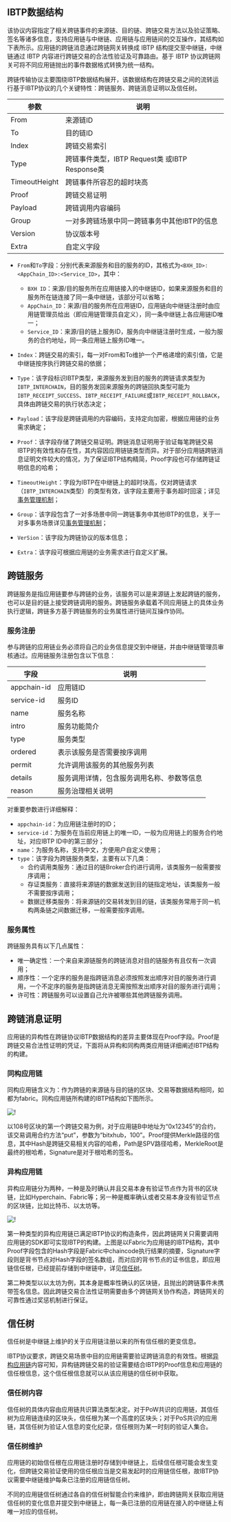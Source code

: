 ## <a name="ibtpAnchor">IBTP数据结构</a>

该协议内容指定了相关跨链事件的来源链、目的链、跨链交易方法以及验证策略、签名等诸多信息，支持应用链与中继链、应用链与应用链间的交互操作，其结构如下表所示。应用链的跨链消息通过跨链网关转换成 IBTP 结构提交至中继链，中继链通过 IBTP 内容进行跨链交易的合法性验证及可靠路由。基于 IBTP 协议跨链网关可将不同应用链抛出的事件数据格式转换为统一结构。

跨链传输协议主要围绕IBTP数据结构展开，该数据结构在跨链交易之间的流转运行基于IBTP协议的几个关键特性：跨链服务、跨链消息证明以及信任树。

| 参数          | 说明                                           |
| ------------- | ---------------------------------------------- |
| From          | 来源链ID                                       |
| To            | 目的链ID                                       |
| Index         | 跨链交易索引                                   |
| Type          | 跨链事件类型，IBTP Request类 或IBTP Response类 |
| TimeoutHeight | 跨链事件所容忍的超时块高                       |
| Proof         | 跨链交易证明                                   |
| Payload       | 跨链调用内容编码                               |
| Group         | 一对多跨链场景中同一跨链事务中其他IBTP的信息   |
| Version       | 协议版本号                                     |
| Extra         | 自定义字段                                     |

- `From`和`To`字段：分别代表来源服务和目的服务的ID，其格式为`<BXH_ID>:<AppChain_ID>:<Service_ID>`，其中：
    - `BXH ID`：来源/目的服务所在应用链接入的中继链ID，如果来源服务和目的服务所在链连接了同一条中继链，该部分可以省略；
    - `AppChain_ID`：来源/目的服务所在应用链ID，应用链向中继链注册时由应用链管理员给出（即应用链管理员自定义），同一条中继链上各应用链ID唯一；
    - `Service_ID`：来源/目的链上服务ID，服务向中继链注册时生成，一般为服务的合约地址，同一条应用链上服务ID唯一。

- `Index`：跨链交易的索引，每一对From和To维护一个严格递增的索引值，它是中继链按序执行跨链交易的依据；
- `Type`：该字段标识IBTP类型，来源服务发到目的服务的跨链请求类型为`IBTP_INTERCHAIN`，目的服务发回来源服务的跨链回执类型可能为`IBTP_RECEIPT_SUCCESS`、`IBTP_RECEIPT_FAILURE`或`IBTP_RECEIPT_ROLLBACK`，具体由跨链交易的执行状态决定；
- `Payload`：该字段是跨链调用的内容编码，支持定向加密，根据应用链的业务需求确定；
- `Proof`：该字段存储了跨链交易证明。跨链消息证明用于验证每笔跨链交易IBTP的有效性和存在性，其内容因应用链链类型而异。对于部分应用链跨链消息证明文件较大的情况，为了保证IBTP结构精简，Proof字段也可存储跨链证明信息的哈希；
- `TimeoutHeight`：字段为IBTP在中继链上的超时块高，仅对跨链请求（`IBTP_INTERCHAIN`类型）的类型有效，该字段主要用于事务超时回滚；详见<a href="../../design/interchain_transaction/#txManagerAnchor">事务管理机制</a>；
- `Group`：该字段包含了一对多场景中同一跨链事务中其他IBTP的信息，关于一对多事务场景详见<a href="../../design/interchain_transaction/#txManagerAnchor">事务管理机制</a>；
- `VerSion`：该字段为跨链协议的版本信息；
- `Extra`：该字段可根据应用链的业务需求进行自定义扩展。

## <a name="serviceAnchor">跨链服务</a>

跨链服务是指应用链要参与跨链的业务，该服务可以是来源链上发起跨链的服务，也可以是目的链上接受跨链调用的服务。跨链服务承载着不同应用链上的具体业务执行逻辑，跨链多方基于跨链服务的业务属性进行链间互操作协同。

### 服务注册

参与跨链的应用链业务必须将自己的业务信息提交到中继链，并由中继链管理员审核通过。应用链服务注册包含以下信息：

| 字段        | 说明                                       |
| ----------- | ------------------------------------------ |
| appchain-id | 应用链ID                                   |
| service-id  | 服务ID                                     |
| name        | 服务名称                                   |
| intro       | 服务功能简介                               |
| type        | 服务类型                                   |
| ordered     | 表示该服务是否需要按序调用                 |
| permit      | 允许调用该服务的其他服务列表               |
| details     | 服务调用详情，包含服务调用名称、参数等信息 |
| reason      | 服务治理相关说明                           |

对重要参数进行详细解释：

- `appchain-id`：为应用链注册时的ID；
- `service-id`：为服务在当前应用链上的唯一ID，一般为应用链上的服务合约地址，对应IBTP ID中的第三部分；
- `name`：为服务名称，支持中文，方便用户自定义使用；
- `type`：该字段为跨链服务类型，主要有以下几类：
    - 合约调用类服务：通过目的链Broker合约进行调用，该类服务一般需要按序调用；
    - 存证类服务：直接将来源链的数据发送到目的链指定地址，该类服务一般不需要按序调用；
    - 数据迁移类服务：将来源链的交易转发到目的链，该类服务常用于同一机构两条链之间数据迁移，一般需要按序调用。
    


### 服务属性

跨链服务具有以下几点属性：

- 唯一确定性：一个来自来源链服务的跨链消息对目的链服务有且仅有一次调用；
- 顺序性：一个定序的服务是指跨链消息必须按照发出顺序对目的服务进行调用，一个不定序的服务是指跨链消息无需按照发出顺序对目的服务进行调用；
- 许可性：跨链服务可以设置自己允许被哪些其他跨链服务调用。



## 跨链消息证明

应用链的异构性在跨链协议IBTP数据结构的差异主要体现在Proof字段。Proof是跨链交易合法性证明的凭证，下面将从异构和同构两类应用链详细阐述IBTP结构的构建。

### 同构应用链

同构应用链含义为：作为跨链的来源链与目的链的区块、交易等数据结构相同，如都为fabric。同构应用链所构建的IBTP结构如下图所示。

![!](../../assets/same-arch-ibtp.png)

以108号区块的第一个跨链交易为例，对于应用链B中地址为“0x12345”的合约，该交易调用合约方法“put”，参数为“bitxhub，100”。Proof提供Merkle路径的信息，其中Hash是跨链交易相关内容的哈希，Path是SPV路径哈希，MerkleRoot是最终的根哈希，Signature是对于根哈希的签名。

### 异构应用链

异构应用链分为两种，一种是及时确认并且交易本身有验证节点作为背书的区块链，比如Hyperchain、Fabric等；另一种是概率确认或者交易本身没有验证节点的区块链，比如比特币、以太坊等。

![!](../../assets/diff-arch-ibtp.png)

第一种类型的异构应用链已满足IBTP协议的构造条件，因此跨链网关只需要调用应用链的SDK即可实现IBTP的构建。上图是以Fabric为应用链的IBTP结构，其中Proof字段包含的Hash字段是Fabric中chaincode执行结果的摘要，Signature字段则是背书节点对Hash字段的签名数组，而对应的背书节点的证书信息，即应用链信任根，已经提前存储到中继链中，详见[信任树](./ibtp.md#_7)。

第二种类型以以太坊为例，其本身是概率性确认的区块链，且抛出的跨链事件未携带签名信息。因此跨链交易合法性证明需要由多个跨链网关协作构造，跨链网关的可靠性通过奖惩机制进行保证。

## 信任树

信任树是中继链上维护的关于应用链注册以来的所有信任根的更变信息。

IBTP协议要求，跨链交易场景中目的应用链需要验证跨链消息的有效性。根据[异构应用链](./ibtp.md#_6)内容可知，异构链跨链交易的验证需要结合IBTP的Proof信息和应用链的信任根信息，这个信任根信息就可以从该应用链的信任树中获取。

### 信任树内容

信任树的具体内容由应用链共识算法类型决定。对于PoW共识的应用链，其信任树为应用链连续的区块头，信任根为某一个高度的区块头；对于PoS共识的应用链，其信任树为验证人信息的变化纪录，信任根则为某一时刻的验证人集合。

### 信任树维护

应用链的初始信任根在应用链注册时存储到中继链上，后续信任根可能会发生变化，但跨链交易验证使用的信任根应当是交易发起时的应用链信任根，故IBTP协议需要中继链维护每条已注册的应用链信任树。

不同的应用链信任树通过各自的信任树智能合约来维护，即由跨链网关获取应用链信任树的变化信息并提交到中继链上，每一条已注册的应用链在接入的中继链上有唯一对应的信任树。